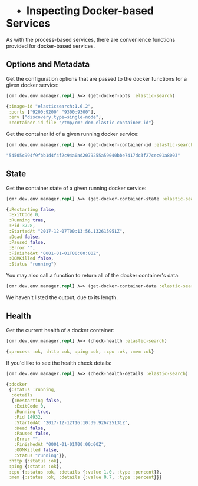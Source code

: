 #  • Inspecting Docker-based Services

As with the process-based services, there are convenience functions provided
for docker-based services.


## Options and Metadata

Get the configuration options that are passed to the docker functions for
a given docker service:

```clj
[cmr.dev.env.manager.repl] λ=> (get-docker-opts :elastic-search)
```
```clj
{:image-id "elasticsearch:1.6.2",
 :ports ["9200:9200" "9300:9300"],
 :env ["discovery.type=single-node"],
 :container-id-file "/tmp/cmr-dem-elastic-container-id"}
```

Get the container id of a given running docker service:

```clj
[cmr.dev.env.manager.repl] λ=> (get-docker-container-id :elastic-search)
```
```clj
"54505c994f9fbb1d4f4f2c94a0ad2079255a59040bbe7417dc3f27cec01a8003"
```


## State

Get the container state of a given running docker service:

```clj
[cmr.dev.env.manager.repl] λ=> (get-docker-container-state :elastic-search)
```
```clj
{:Restarting false,
 :ExitCode 0,
 :Running true,
 :Pid 3728,
 :StartedAt "2017-12-07T00:13:56.132615951Z",
 :Dead false,
 :Paused false,
 :Error "",
 :FinishedAt "0001-01-01T00:00:00Z",
 :OOMKilled false,
 :Status "running"}
```

You may also call a function to return all of the docker container's data:

```clj
[cmr.dev.env.manager.repl] λ=> (get-docker-container-data :elastic-search)
```

We haven't listed the output, due to its length.


## Health

Get the current health of a docker container:

```clj
[cmr.dev.env.manager.repl] λ=> (check-health :elastic-search)
```

```clj
{:process :ok, :http :ok, :ping :ok, :cpu :ok, :mem :ok}
```

If you'd like to see the health check details:

```clj
[cmr.dev.env.manager.repl] λ=> (check-health-details :elastic-search)
```

```clj
{:docker
 {:status :running,
  :details
  {:Restarting false,
   :ExitCode 0,
   :Running true,
   :Pid 14932,
   :StartedAt "2017-12-12T16:10:39.926725131Z",
   :Dead false,
   :Paused false,
   :Error "",
   :FinishedAt "0001-01-01T00:00:00Z",
   :OOMKilled false,
   :Status "running"}},
 :http {:status :ok},
 :ping {:status :ok},
 :cpu {:status :ok, :details {:value 1.0, :type :percent}},
 :mem {:status :ok, :details {:value 0.7, :type :percent}}}
```
